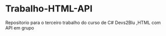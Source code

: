 # Trabalho-HTML-API
Repositorio para o terceiro trabalho do curso de C# Devs2Blu ,HTML com API em grupo
